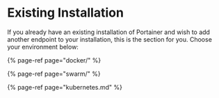 # Existing Installation

If you already have an existing installation of Portainer and wish to add another endpoint to your installation, this is the section for you. Choose your environment below:

{% page-ref page="docker/" %}

{% page-ref page="swarm/" %}

{% page-ref page="kubernetes.md" %}



